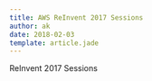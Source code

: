 ```yaml
---
title: AWS ReInvent 2017 Sessions
author: ak
date: 2018-02-03
template: article.jade
---
```



ReInvent 2017 Sessions


